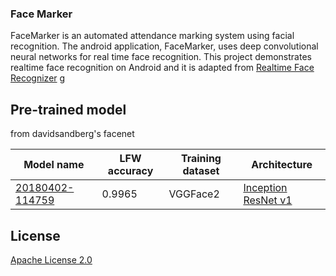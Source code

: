 ### Face Marker

FaceMarker is an automated attendance marking system using facial recognition. 
The android application, FaceMarker, uses deep convolutional neural networks for real time face recognition. 
This project demonstrates realtime face recognition on Android and it is adapted from [Realtime Face Recognizer](https://github.com/pillarpond/face-recognizer-android)
g
## Pre-trained model
from davidsandberg's facenet

| Model name      | LFW accuracy | Training dataset | Architecture |
|-----------------|--------------|------------------|-------------|
| [20180402-114759](https://drive.google.com/open?id=1EXPBSXwTaqrSC0OhUdXNmKSh9qJUQ55-) | 0.9965        | VGGFace2      | [Inception ResNet v1](https://github.com/davidsandberg/facenet/blob/master/src/models/inception_resnet_v1.py) |

## License
[Apache License 2.0](./LICENSE)
